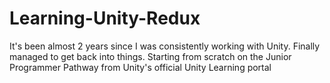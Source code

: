 # Learning-Unity-Redux

It's been almost 2 years since I was consistently working with Unity.
Finally managed to get back into things.
Starting from scratch on the Junior Programmer Pathway from Unity's official Unity Learning portal
